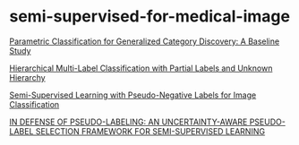 # semi-supervised-for-medical-image

[Parametric Classification for Generalized Category Discovery: A Baseline Study](https://openaccess.thecvf.com/content/ICCV2023/papers/Wen_Parametric_Classification_for_Generalized_Category_Discovery_A_Baseline_Study_ICCV_2023_paper.pdf)

[Hierarchical Multi-Label Classification with Partial Labels and
Unknown Hierarchy](https://dl.acm.org/doi/pdf/10.1145/3583780.3614912)

[Semi-Supervised Learning with Pseudo-Negative Labels for Image
Classification](https://arxiv.org/pdf/2301.03976.pdf)

[IN DEFENSE OF PSEUDO-LABELING:
AN UNCERTAINTY-AWARE PSEUDO-LABEL SELECTION FRAMEWORK FOR SEMI-SUPERVISED LEARNING](https://arxiv.org/pdf/2101.06329.pdf)
